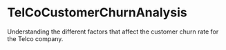 # TelCoCustomerChurnAnalysis
Understanding the different factors that affect the customer churn rate for the Telco company.
